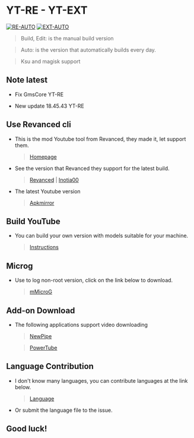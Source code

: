 
# YT-RE - YT-EXT 
[![RE-AUTO](https://github.com/Zelooooo/AT-YT/actions/workflows/Auto.yml/badge.svg)](https://github.com/Zelooooo/AT-YT/actions/workflows/Auto.yml) [![EXT-AUTO](https://github.com/Zelooooo/AT-YT/actions/workflows/XAuto.yml/badge.svg)](https://github.com/Zelooooo/AT-YT/actions/workflows/XAuto.yml)

> Build, Edit: is the manual build version

> Auto: is the version that automatically builds every day.

> Ksu and magisk support

**Note latest**
---

+ Fix GmsCore YT-RE

+ New update 18.45.43 YT-RE

**Use Revanced cli**
---

- This is the mod Youtube tool from Revanced, they made it, let support them.

   > [Homepage](https://github.com/revanced)

- See the version that Revanced they support for the latest build.

   > [Revanced](https://github.com/revanced/revanced-patches) | [Inotia00](https://github.com/inotia00/revanced-patches)

- The latest Youtube version

   > [Apkmirror](https://www.apkmirror.com/apk/google-inc/youtube/)

**Build YouTube**
---

- You can build your own version with models suitable for your machine. 

   > [Instructions](https://github.com/Zelooooo/AT-YT/blob/Vip/.github/Tools/Auto.md)

**Microg**
---

- Use to log non-root version, click on the link below to download.

   > [mMicroG](https://github.com/inotia00/mMicroG/releases)

**Add-on Download**
---

- The following applications support video downloading

   > [NewPipe](https://newpipe.net)

   > [PowerTube](https://github.com/razar-dev/PowerTube)

**Language Contribution**
---

- I don't know many languages, you can contribute languages ​​at the link below.

   > [Language](https://github.com/Zelooooo/AT-YT/tree/Vip/.github/Language)

- Or submit the language file to the issue.

**Good luck!**
---

